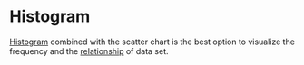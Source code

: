 # Histogram
[Histogram](https://api.highcharts.com/highcharts/plotOptions.histogram) combined with the scatter chart is the best option to visualize the frequency and the [relationship](https://smartvikisogn.github.io/HChartsCatalog/webpages/relationship.html) of data set.